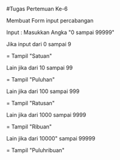 #Tugas Pertemuan Ke-6

Membuat Form input percabangan

Input : Masukkan Angka "0 sampai 99999"

Jika input dari 0 sampai 9

= Tampil "Satuan"

Lain jika dari 10 sampai 99

= Tampil "Puluhan"

Lain jika dari 100 sampai 999

= Tampil "Ratusan"

Lain jika dari 1000 sampai 9999

= Tampil "Ribuan"

Lain jika dari 10000" sampai 99999

= Tampil "Puluhribuan"


